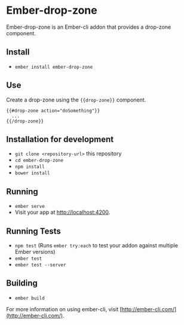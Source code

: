 # Ember-drop-zone

Ember-drop-zone is an Ember-cli addon that provides a drop-zone component.

## Install

* `ember install ember-drop-zone`

## Use

Create a drop-zone using the `{{drop-zone}}` component.

```
{{#drop-zone action="doSomething"}}
  ...
{{/drop-zone}}
```

## Installation for development

* `git clone <repository-url>` this repository
* `cd ember-drop-zone`
* `npm install`
* `bower install`

## Running

* `ember serve`
* Visit your app at [http://localhost:4200](http://localhost:4200).

## Running Tests

* `npm test` (Runs `ember try:each` to test your addon against multiple Ember versions)
* `ember test`
* `ember test --server`

## Building

* `ember build`

For more information on using ember-cli, visit [http://ember-cli.com/](http://ember-cli.com/).
